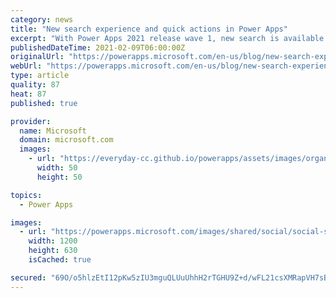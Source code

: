 ```yaml
---
category: news
title: "New search experience and quick actions in Power Apps"
excerpt: "With Power Apps 2021 release wave 1, new search is available for all relevance search customers in model-driven Power Apps. The new search is easy to use, fast, accurate and includes usability improvements that bring some of the most used actions closer to search results to help you complete your task"
publishedDateTime: 2021-02-09T06:00:00Z
originalUrl: "https://powerapps.microsoft.com/en-us/blog/new-search-experience-and-quick-actions-in-power-apps/"
webUrl: "https://powerapps.microsoft.com/en-us/blog/new-search-experience-and-quick-actions-in-power-apps/"
type: article
quality: 87
heat: 87
published: true

provider:
  name: Microsoft
  domain: microsoft.com
  images:
    - url: "https://everyday-cc.github.io/powerapps/assets/images/organizations/microsoft.com-50x50.jpg"
      width: 50
      height: 50

topics:
  - Power Apps

images:
  - url: "https://powerapps.microsoft.com/images/shared/social/social-share-post-ignite.png"
    width: 1200
    height: 630
    isCached: true

secured: "69O/o5hlzEtI12pKw5zIU3mguQLUuUhhH2rTGHU9Z+d/wFL21csXMRapVH7sBzcBfyd6NavLFRBzwbKM4wBl1EH6UVMOsQK+DGqi+p76ct+n0Tg9zHPhLSDR/4nEhMB9I4tgQeLPJfnl6PnA6QyWEOF3ktfM0D/3011EPGsixvH8S3mx9y78oIXyH4q6t8ppI/avyk6yL1obBuqt9dZ6pHQrk3EdeRkIphWm2adNPtNa2RDkbHwIFnHKa1BvO689IeB0XsreGtprQk675tGMMRgnuwc7gmWVmCDpnOB4JbjC3r/Cypg5Xn2EzBu6fQ5MVYF/QN2Bm7eXhdsaAxOzzosu2O1WYTufyOtR3EbGDKY=;TiPrLK+7hWQqFrIf6uGyNA=="
---
```


